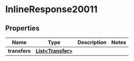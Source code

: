 

# InlineResponse20011


## Properties

Name | Type | Description | Notes
------------ | ------------- | ------------- | -------------
**transfers** | [**List&lt;Transfer&gt;**](Transfer.md) |  | 



